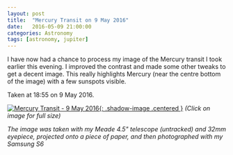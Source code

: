 ```yaml
---
layout: post
title:  "Mercury Transit on 9 May 2016"
date:   2016-05-09 21:00:00
categories: Astronomy
tags: [astronomy, jupiter]
---
```


I have now had a chance to process my image of the Mercury transit I took earlier this evening. I improved the contrast and made some other tweaks to get a decent image. This really highlights Mercury (near the centre bottom of the image) with a few sunspots visible.

Taken at 18:55 on 9 May 2016.

[![Mercury Transit - 9 May 2016](/assets/images/blog/astronomy/mercury-transit-2016-05-09-18h55m.png){: .shadow-image .centered }](/assets/images/blog/astronomy/mercury-transit-2016-05-09-18h55m.png)
_(Click on image for full size)_

_The image was taken with my Meade 4.5" telescope (untracked) and 32mm eyepiece, projected onto a piece of paper, and then photographed with my Samsung S6_

